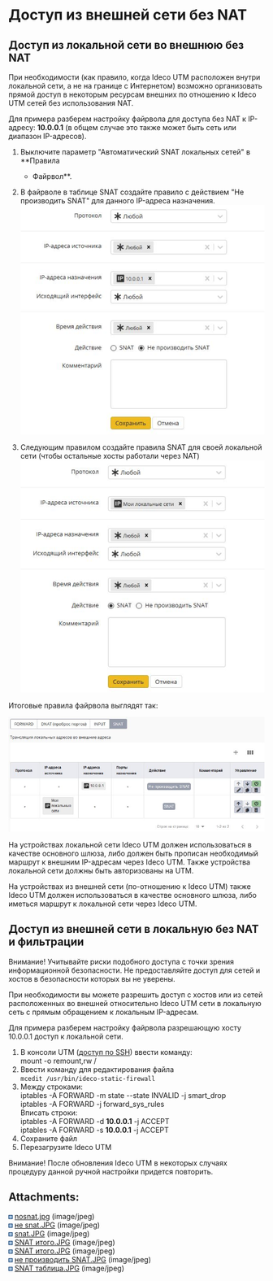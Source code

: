# Доступ из внешней сети без NAT

## Доступ из локальной сети во внешнюю без NAT

При необходимости (как правило, когда Ideco UTM расположен внутри
локальной сети, а не на границе с Интернетом) возможно
организовать прямой доступ в некоторым ресурсам внешних по
отношению к Ideco UTM сетей без использования NAT.

Для примера разберем настройку файрвола для доступа без NAT к IP-адресу:
**10.0.0.1** (в общем случае это также может быть сеть или диапазон
IP-адресов).

1.  Выключите параметр "Автоматический SNAT локальных сетей" в **Правила
    - Файрвол**.

2.  В файрволе в таблице SNAT создайте правило с действием "Не
    производить SNAT" для данного IP-адреса назначения.  
    ![](attachments/4982174/12025894.jpg)  
      

3.  Следующим правилом создайте правила SNAT для своей локальной сети
    (чтобы остальные хосты работали через NAT)  
    ![](attachments/4982174/11239490.jpg)

Итоговые правила файрвола выглядят так:

![](attachments/4982174/12025896.jpg)

<div>

<div>

На устройствах локальной сети Ideco UTM должен использоваться в качестве
основного шлюза, либо должен быть прописан необходимый маршрут к внешним
IP-адресам через Ideco UTM. Также устройства локальной сети должны быть
авторизованы на UTM.

На устройствах из внешней сети (по-отношению к Ideco UTM) также Ideco
UTM должен использоваться в качестве основного шлюза, либо иметься
маршрут к локальной сети через Ideco UTM.

</div>

</div>

## Доступ из внешней сети в локальную без NAT и фильтрации

<div>

<div>

Внимание\! Учитывайте риски подобного доступа с точки зрения
информационной безопасности. Не предоставляйте доступ для
сетей и хостов в безопасности которых вы не уверены.

</div>

</div>

При необходимости вы можете разрешить доступ с хостов или из сетей
расположенных во внешней относительно Ideco UTM сети в локальную
сеть с прямым обращением к локальным IP-адресам.

Для примера разберем настройку файрвола разрешающую хосту 10.0.0.1
доступ к локальной сети.

1.  В консоли UTM ([доступ по SSH](./Удаленный_доступ_по_SSH.md)) ввести
    команду:  
    mount -o remount,rw /
2.  Ввести команду для редактирования файла  
    `mcedit /usr/bin/ideco-static-firewall`
3.  Между строками:  
    iptables -A FORWARD -m state --state INVALID -j smart\_drop  
    iptables -A FORWARD -j forward\_sys\_rules  
    Вписать строки:  
    iptables -A FORWARD -d **10.0.0.1** -j ACCEPT  
    iptables -A FORWARD -s **10.0.0.1** -j ACCEPT
4.  Сохраните файл
5.  Перезагрузите Ideco UTM

Внимание\! После обновления Ideco UTM в некоторых случаях процедуру
данной ручной настройки придется повторить.

<div class="pageSectionHeader">

## Attachments:

</div>

<div class="greybox" data-align="left">

![](images/icons/bullet_blue.gif)
[nosnat.jpg](attachments/4982174/4982173.jpg) (image/jpeg)  
![](images/icons/bullet_blue.gif) [не
snat.JPG](attachments/4982174/11239482.jpg) (image/jpeg)  
![](images/icons/bullet_blue.gif)
[snat.JPG](attachments/4982174/11239490.jpg) (image/jpeg)  
![](images/icons/bullet_blue.gif) [SNAT
итого.JPG](attachments/4982174/11239493.jpg) (image/jpeg)  
![](images/icons/bullet_blue.gif) [SNAT
итого.JPG](attachments/4982174/11239492.jpg) (image/jpeg)  
![](images/icons/bullet_blue.gif) [не производить
SNAT.JPG](attachments/4982174/12025894.jpg) (image/jpeg)  
![](images/icons/bullet_blue.gif) [SNAT
таблица.JPG](attachments/4982174/12025896.jpg) (image/jpeg)  

</div>
